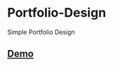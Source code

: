 # Portfolio-Design
Simple Portfolio Design 
## [Demo](https://faiezwaseem.github.io/Portfolio-Design/)
